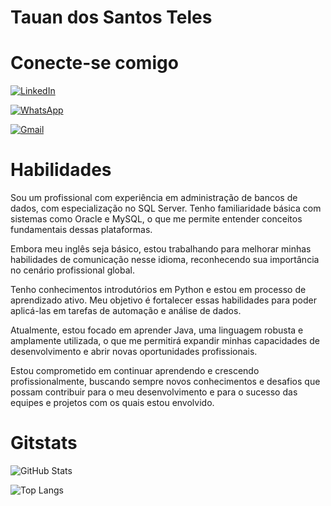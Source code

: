 # Tauan dos Santos Teles

# Conecte-se comigo

[![LinkedIn](https://img.shields.io/badge/LinkedIn-0077B5?style=for-the-badge&logo=linkedin&logoColor=white)](https://www.linkedin.com/in//tauan-dos-santos-teles-0a69ab239)

[![WhatsApp](https://img.shields.io/badge/WhatsApp-25D366?style=for-the-badge&logo=whatsapp&logoColor=white)](https://wa.me/+5571989260713)

[![Gmail](https://img.shields.io/badge/Gmail-333333?style=for-the-badge&logo=gmail&logoColor=red)](mailto:tauansantosteles98@gmail.com)

# Habilidades

Sou um profissional com experiência em administração de bancos de dados, com especialização no SQL Server. Tenho familiaridade básica com sistemas como Oracle e MySQL, o que me permite entender conceitos fundamentais dessas plataformas.

Embora meu inglês seja básico, estou trabalhando para melhorar minhas habilidades de comunicação nesse idioma, reconhecendo sua importância no cenário profissional global.

Tenho conhecimentos introdutórios em Python e estou em processo de aprendizado ativo. Meu objetivo é fortalecer essas habilidades para poder aplicá-las em tarefas de automação e análise de dados.

Atualmente, estou focado em aprender Java, uma linguagem robusta e amplamente utilizada, o que me permitirá expandir minhas capacidades de desenvolvimento e abrir novas oportunidades profissionais.

Estou comprometido em continuar aprendendo e crescendo profissionalmente, buscando sempre novos conhecimentos e desafios que possam contribuir para o meu desenvolvimento e para o sucesso das equipes e projetos com os quais estou envolvido.

# Gitstats

![GitHub Stats](https://github-readme-stats.vercel.app/api?username=Tauan&theme=transparent&bg_color=000&border_color=30A3DC&show_icons=true&icon_color=30A3DC&title_color=E94D5F&text_color=FFF)

![Top Langs](https://github-readme-stats-git-masterrstaa-rickstaa.vercel.app/api/top-langs/?username=Tauan&bg_color=000&border_color=30A3DC&title_color=E94D5F&text_color=FFF)
